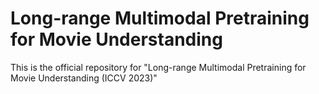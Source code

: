 # Long-range Multimodal Pretraining for Movie Understanding
This is the official repository for "Long-range Multimodal Pretraining for Movie Understanding (ICCV 2023)"
